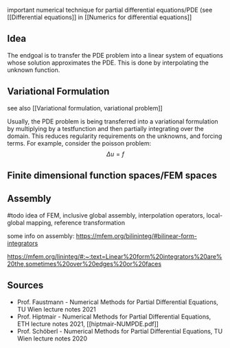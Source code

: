 
important numerical technique for partial differential equations/PDE (see [[Differential equations]] in [[Numerics for differential equations]]


## Idea
The endgoal is to transfer the PDE problem into a linear system of equations whose solution approximates the PDE.
This is done by interpolating the unknown function.


## Variational Formulation
see also [[Variational formulation, variational problem]]



Usually, the PDE problem is being transferred into a variational formulation by multiplying by a testfunction and then partially integrating over the domain. This reduces regularity requirements on the unknowns, and forcing terms.
For example, consider the poisson problem:
$$\Delta u = f$$


## Finite dimensional function spaces/FEM spaces


## Assembly



#todo idea of FEM, inclusive global assembly, interpolation operators, local-global mapping, reference transformation

some info on assembly:
https://mfem.org/bilininteg/#bilinear-form-integrators

https://mfem.org/lininteg/#:~:text=Linear%20form%20integrators%20are%20the,sometimes%20over%20edges%20or%20faces



## Sources
- Prof. Faustmann - Numerical Methods for Partial Differential Equations, TU Wien lecture notes 2021
- Prof. Hiptmair - Numerical Methods for Partial Differential Equations, ETH lecture notes 2021, [[hiptmair-NUMPDE.pdf]]
- Prof. Schöberl - Numerical Methods for Partial Differential Equations, TU Wien lecture notes 2020